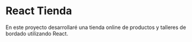 # React Tienda 
En este proyecto desarrollaré una tienda online de productos y talleres de bordado utilizando React. 